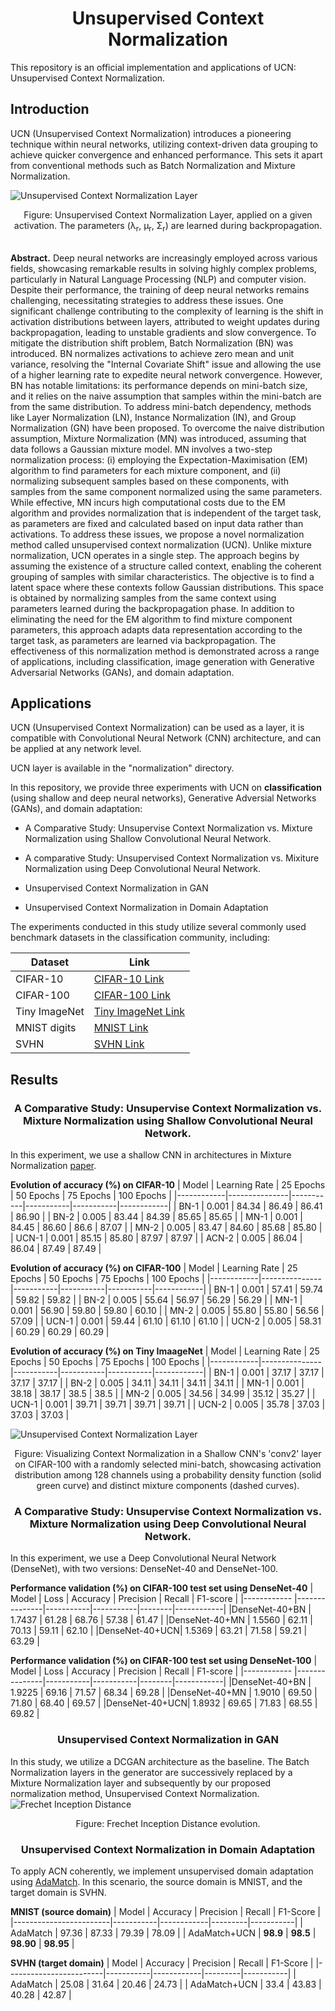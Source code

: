 # <center>**Unsupervised Context Normalization**</center>

This repository is an official implementation and applications of UCN: Unsupervised Context Normalization.

## Introduction

UCN (Unsupervised Context Normalization) introduces a pioneering technique within neural networks, utilizing context-driven data grouping to achieve quicker convergence and enhanced performance. This sets it apart from conventional methods such as Batch Normalization and Mixture Normalization.

![Unsupervised Context Normalization Layer](images/ucn.png "Unsupervised Context Normalization Layer")
<center><bold>Figure:</bold> Unsupervised Context Normalization Layer, applied on a given activation. The parameters (&lambda;<sub>r</sub>, &mu;<sub>r</sub>, &Sigma;<sub>r</sub>) are learned during backpropagation.</center><br>

**Abstract.** Deep neural networks are increasingly employed across various fields, showcasing remarkable results in solving highly complex problems, particularly in Natural Language Processing (NLP) and computer vision. Despite their performance, the training of deep neural networks remains challenging, necessitating strategies to address these issues. One significant challenge contributing to the complexity of learning is the shift in activation distributions between layers, attributed to weight updates during backpropagation, leading to unstable gradients and slow convergence. To mitigate the distribution shift problem, Batch Normalization (BN) was introduced. BN normalizes activations to achieve zero mean and unit variance, resolving the "Internal Covariate Shift" issue and allowing the use of a higher learning rate to expedite neural network convergence.
However, BN has notable limitations: its performance depends on mini-batch size, and it relies on the naive assumption that samples within the mini-batch are from the same distribution. To address mini-batch dependency, methods like Layer Normalization (LN), Instance Normalization (IN), and Group Normalization (GN) have been proposed. To overcome the naive distribution assumption, Mixture Normalization (MN) was introduced, assuming that data follows a Gaussian mixture model. MN involves a two-step normalization process: (i) employing the Expectation-Maximisation (EM) algorithm to find parameters for each mixture component, and (ii) normalizing subsequent samples based on these components, with samples from the same component normalized using the same parameters. While effective, MN incurs high computational costs due to the EM algorithm and provides normalization that is independent of the target task, as parameters are fixed and calculated based on input data rather than activations.
To address these issues, we propose a novel normalization method called unsupervised context normalization (UCN). Unlike mixture normalization, UCN operates in a single step. The approach begins by assuming the existence of a structure called context, enabling the coherent grouping of samples with similar characteristics. The objective is to find a latent space where these contexts follow Gaussian distributions. This space is obtained by normalizing samples from the same context using parameters learned during the backpropagation phase. In addition to eliminating the need for the EM algorithm to find mixture component parameters, this approach adapts data representation according to the target task, as parameters are learned via backpropagation. The effectiveness of this normalization method is demonstrated across a range of applications, including classification, image generation with Generative Adversarial Networks (GANs), and domain adaptation.

## Applications

UCN (Unsupervised Context Normalization) can be used as a layer, it is compatible with Convolutional Neural Network (CNN) architecture, and can be applied at any network level.

UCN layer is available in the "normalization" directory.

In this repository, we provide three experiments with UCN on **classification** (using shallow and deep neural networks), Generative Adversial Networks (GANs), and domain adaptation:

* A Comparative Study: Unsupervise Context Normalization vs.
Mixture Normalization using Shallow Convolutional Neural Network.

* A comparative Study: Unsupervised Context Normalization vs. Mixiture Normalization using Deep Convolutional Neural Network.

* Unsupervised Context Normalization in GAN<br>

* Unsupervised Context Normalization in Domain Adaptation

The experiments conducted in this study utilize several commonly used benchmark datasets in the classification community, including:

<center>

| Dataset               | Link                                  
|-----------------------|---------------------------------------
| CIFAR-10              | [CIFAR-10 Link](https://www.cs.toronto.edu/~kriz/cifar.html)     |
| CIFAR-100             | [CIFAR-100 Link](https://www.cs.toronto.edu/~kriz/cifar.html)    
| Tiny ImageNet         | [Tiny ImageNet Link](https://www.kaggle.com/c/tiny-imagenet) 
| MNIST digits          | [MNIST Link](https://yann.lecun.com/exdb/mnist/)         
| SVHN                  | [SVHN Link](http://ufldl.stanford.edu/housenumbers/)         

</center>

## Results 
### <center> A Comparative Study: Unsupervise Context Normalization vs. Mixture Normalization using Shallow Convolutional Neural Network.</center>

In this experiment, we use a shallow CNN in architectures in Mixture Normalization [paper](https://arxiv.org/abs/1806.02892).

**Evolution of accuracy (%) on CIFAR-10**
| Model      | Learning Rate | 25 Epochs | 50 Epochs | 75 Epochs | 100 Epochs |
|------------|---------------|-----------|-----------|-----------|------------|
| BN-1       | 0.001         | 84.34     | 86.49     | 86.41     | 86.90      |
| BN-2       | 0.005         | 83.44     | 84.39     | 85.65     | 85.65      |
| MN-1       | 0.001         | 84.45     | 86.60     | 86.6      | 87.07      |
| MN-2       | 0.005         | 83.47     | 84.60     | 85.68     | 85.80      |
| UCN-1 | 0.001         | 85.15      | 85.80     | 87.97     | 87.97      |
| ACN-2 | 0.005         | 86.04     | 86.04    | 87.49     | 87.49      |

**Evolution of accuracy (%) on CIFAR-100**
| Model      | Learning Rate | 25 Epochs | 50 Epochs | 75 Epochs | 100 Epochs |
|------------|---------------|-----------|-----------|-----------|------------|
| BN-1       | 0.001         | 57.41     | 59.74     | 59.82     | 59.82      |
| BN-2       | 0.005         | 55.64     | 56.97     | 56.29     | 56.29      |
| MN-1       | 0.001         | 56.90     | 59.80     | 59.80     | 60.10      |
| MN-2       | 0.005         | 55.80     | 55.80     | 56.56     | 57.09      |
| UCN-1 | 0.001         | 59.44     | 61.10     | 61.10     | 61.10      |
| UCN-2 | 0.005         | 58.31     | 60.29     | 60.29     | 60.29      |


**Evolution of accuracy (%) on Tiny ImaageNet**
| Model      | Learning Rate | 25 Epochs | 50 Epochs | 75 Epochs | 100 Epochs |
|------------|---------------|-----------|-----------|-----------|------------|
| BN-1       | 0.001         | 37.17     | 37.17     | 37.17     | 37.17      |
| BN-2       | 0.005         | 34.11     | 34.11     | 34.11     | 34.11      |
| MN-1       | 0.001         | 38.18     | 38.17     | 38.5      | 38.5       |
| MN-2       | 0.005         | 34.56     | 34.99     | 35.12     | 35.27      |
| UCN-1 | 0.001         | 39.71     | 39.71     | 39.71     | 39.71      |
| UCN-2 | 0.005         | 35.78     | 37.03     | 37.03     | 37.03      |


![Unsupervised Context Normalization Layer](images/distribution_cnn.png "Unsupervised Context Normalization Layer")
<center>Figure: Visualizing Context Normalization in a Shallow CNN's 'conv2' layer on CIFAR-100 with a randomly selected mini-batch, showcasing activation distribution among 128 channels using a probability density function (solid green curve) and distinct mixture components (dashed curves).</center>



### <center> A Comparative Study: Unsupervise Context Normalization vs. Mixture Normalization using Deep Convolutional Neural Network.</center>
In this experiment, we use a Deep Convolutional Neural Network (DenseNet), with two versions: DenseNet-40 and DenseNet-100.

**Performance validation (%) on CIFAR-100 test set using DenseNet-40**
| Model         | Loss          | Accuracy  | Precision | Recall | F1-score   |
|------------   |---------------|-----------|-----------|--------|------------|
|DenseNet-40+BN | 1.7437        | 61.28     | 68.76     | 57.38  |   61.47    |
|DenseNet-40+MN | 1.5560        | 62.11     | 70.13     | 59.11  |   62.10    |
|DenseNet-40+UCN| 1.5369        | 63.21     | 71.58     | 59.21  |   63.29    |


**Performance validation (%) on CIFAR-100 test set using DenseNet-100**
| Model         | Loss          | Accuracy  | Precision | Recall | F1-score   |
|------------   |---------------|-----------|-----------|--------|------------|
|DenseNet-40+BN | 1.9225        | 69.16     | 71.57     | 68.34  |   69.28    |
|DenseNet-40+MN | 1.9010        | 69.50     | 71.80     | 68.40  |   69.57    |
|DenseNet-40+UCN| 1.8932        | 69.65     | 71.83     | 68.55  |   69.82    |


### <center> **Unsupervised Context Normalization in GAN** </center>

In this study, we utilize a DCGAN architecture as the baseline. The Batch Normalization layers in the generator are successively replaced by a Mixture Normalization layer and subsequently by our proposed normalization method, Unsupervised Context Normalization.
![Frechet Inception Distance](images/fid.png "Frechet Inception Distance")
<center>Figure: Frechet Inception Distance evolution.</center>

### <center>**Unsupervised Context Normalization in Domain Adaptation**</center>

To apply ACN coherently, we implement unsupervised domain adaptation using [AdaMatch](https://keras.io/examples/vision/adamatch/). In this scenario, the source domain is MNIST, and the target domain is SVHN.

**MNIST (source domain)**
| Model                 | Accuracy  | Precision  | Recall  | F1-Score  |
|------------------------|-----------|------------|---------|-----------|
| AdaMatch              | 97.36     | 87.33      | 79.39   | 78.09     |
| AdaMatch+UCN    | **98.9** | **98.5**  | **98.90** | **98.95** |


**SVHN (target domain)**
| Model                 | Accuracy  | Precision  | Recall  | F1-Score  |
|------------------------|-----------|------------|---------|-----------|
| AdaMatch              | 25.08     | 31.64      | 20.46   | 24.73     |
| AdaMatch+UCN    | 33.4     | 43.83      | 40.28   | 42.87     |